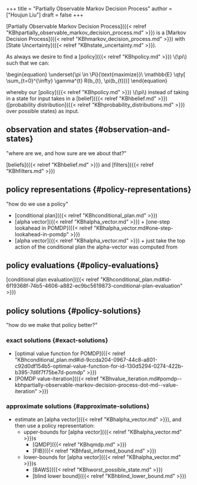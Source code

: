 +++
title = "Partially Observable Markov Decision Process"
author = ["Houjun Liu"]
draft = false
+++

[Partially Observable Markov Decision Process]({{< relref "KBhpartially_observable_markov_decision_process.md" >}}) is a [Markov Decision Process]({{< relref "KBhmarkov_decision_process.md" >}}) with [State Uncertainty]({{< relref "KBhstate_uncertainty.md" >}}).

As always we desire to find a [policy]({{< relref "KBhpolicy.md" >}}) \\(\pi\\) such that we can:

\begin{equation}
\underset{\pi \in \Pi}{\text{maximize}}\ \mathbb{E} \qty[ \sum\_{t=0}^{\infty} \gamma^{t} R(b\_{t}, \pi(b\_{t}))]
\end{equation}

whereby our [policy]({{< relref "KBhpolicy.md" >}}) \\(\pi\\) instead of taking in a state for input takes in a [belief]({{< relref "KBhbelief.md" >}}) ([probability distribution]({{< relref "KBhprobability_distributions.md" >}}) over possible states) as input.


## observation and states {#observation-and-states}

"where are we, and how sure are we about that?"

[beliefs]({{< relref "KBhbelief.md" >}}) and [filters]({{< relref "KBhfilters.md" >}})


## policy representations {#policy-representations}

"how do we use a policy"

-   [conditional plan]({{< relref "KBhconditional_plan.md" >}})
-   [alpha vector]({{< relref "KBhalpha_vector.md" >}}) + [one-step lookahead in POMDP]({{< relref "KBhalpha_vector.md#one-step-lookahead-in-pomdp" >}})
-   [alpha vector]({{< relref "KBhalpha_vector.md" >}}) + just take the top action of the conditional plan the alpha-vector was computed from


## policy evaluations {#policy-evaluations}

[conditional plan evaluation]({{< relref "KBhconditional_plan.md#id-6f19368f-74b5-4606-a882-ec9bc5619873-conditional-plan-evaluation" >}})


## policy solutions {#policy-solutions}

"how do we make that policy better?"


### exact solutions {#exact-solutions}

-   [optimal value function for POMDP]({{< relref "KBhconditional_plan.md#id-9ccda204-0967-44c8-a801-c92d0df154b5-optimal-value-function-for-id-130d5294-0274-422b-b395-7d6f7f75be7d-pomdp" >}})
-   [POMDP value-iteration]({{< relref "KBhvalue_iteration.md#pomdp--kbhpartially-observable-markov-decision-process-dot-md--value-iteration" >}})


### approximate solutions {#approximate-solutions}

-   estimate an [alpha vector]({{< relref "KBhalpha_vector.md" >}}), and then use a policy representation:
    -   upper-bounds for [alpha vector]({{< relref "KBhalpha_vector.md" >}})s
        -   [QMDP]({{< relref "KBhqmdp.md" >}})
        -   [FIB]({{< relref "KBhfast_informed_bound.md" >}})
    -   lower-bounds for [alpha vector]({{< relref "KBhalpha_vector.md" >}})s
        -   [BAWS]({{< relref "KBhworst_possible_state.md" >}})
        -   [blind lower bound]({{< relref "KBhblind_lower_bound.md" >}})
